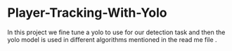 # Player-Tracking-With-Yolo
In this project we fine tune a yolo to use for our detection task and then the yolo model is used in different algorithms mentioned in the read me file .
